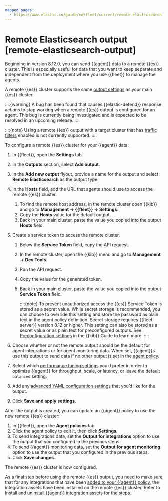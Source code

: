 ```yaml
---
mapped_pages:
  - https://www.elastic.co/guide/en/fleet/current/remote-elasticsearch-output.html
---
```


# Remote Elasticsearch output [remote-elasticsearch-output]

Beginning in version 8.12.0, you can send {{agent}} data to a remote {{es}} cluster. This is especially useful for data that you want to keep separate and independent from the deployment where you use {{fleet}} to manage the agents.

A remote {{es}} cluster supports the same [output settings](/reference/ingestion-tools/fleet/es-output-settings.md) as your main {{es}} cluster.

::::{warning}
A bug has been found that causes {{elastic-defend}} response actions to stop working when a remote {{es}} output is configured for an agent. This bug is currently being investigated and is expected to be resolved in an upcoming release.
::::


::::{note}
Using a remote {{es}} output with a target cluster that has [traffic filters](/deploy-manage/security/traffic-filtering.md) enabled is not currently supported.
::::


To configure a remote {{es}} cluster for your {{agent}} data:

1. In {{fleet}}, open the **Settings** tab.
2. In the **Outputs** section, select **Add output**.
3. In the **Add new output** flyout, provide a name for the output and select **Remote Elasticsearch** as the output type.
4. In the **Hosts** field, add the URL that agents should use to access the remote {{es}} cluster.

    1. To find the remote host address, in the remote cluster open {{kib}} and go to **Management → {{fleet}} → Settings**.
    2. Copy the **Hosts** value for the default output.
    3. Back in your main cluster, paste the value you copied into the output **Hosts** field.

5. Create a service token to access the remote cluster.

    1. Below the **Service Token** field, copy the API request.
    2. In the remote cluster, open the {{kib}} menu and go to **Management → Dev Tools**.
    3. Run the API request.
    4. Copy the value for the generated token.
    5. Back in your main cluster, paste the value you copied into the output **Service Token** field.

        ::::{note}
        To prevent unauthorized access the {{es}} Service Token is stored as a secret value. While secret storage is recommended, you can choose to override this setting and store the password as plain text in the agent policy definition. Secret storage requires {{fleet-server}} version 8.12 or higher. This setting can also be stored as a secret value or as plain text for preconfigured outputs. See [Preconfiguration settings](asciidocalypse://docs/kibana/docs/reference/configuration-reference/fleet-settings.md#_preconfiguration_settings_for_advanced_use_cases) in the {{kib}} Guide to learn more.
        ::::

6. Choose whether or not the remote output should be the default for agent integrations or for agent monitoring data. When set, {{agent}}s use this output to send data if no other output is set in the [agent policy](/reference/ingestion-tools/fleet/agent-policy.md).
7. Select which [performance tuning settings](/reference/ingestion-tools/fleet/es-output-settings.md#es-output-settings-performance-tuning-settings) you’d prefer in order to optimize {{agent}} for throughput, scale, or latency, or leave the default `balanced` setting.
8. Add any [advanced YAML configuration settings](/reference/ingestion-tools/fleet/es-output-settings.md#es-output-settings-yaml-config) that you’d like for the output.
9. Click **Save and apply settings**.

After the output is created, you can update an {{agent}} policy to use the new remote {{es}} cluster:

1. In {{fleet}}, open the **Agent policies** tab.
2. Click the agent policy to edit it, then click **Settings**.
3. To send integrations data, set the **Output for integrations** option to use the output that you configured in the previous steps.
4. To send {{agent}} monitoring data, set the **Output for agent monitoring** option to use the output that you configured in the previous steps.
5. Click **Save changes**.

The remote {{es}} cluster is now configured.

As a final step before using the remote {{es}} output, you need to make sure that for any integrations that have been [added to your {{agent}} policy](/reference/ingestion-tools/fleet/add-integration-to-policy.md), the integration assets have been installed on the remote {{es}} cluster. Refer to [Install and uninstall {{agent}} integration assets](/reference/ingestion-tools/fleet/install-uninstall-integration-assets.md) for the steps.
